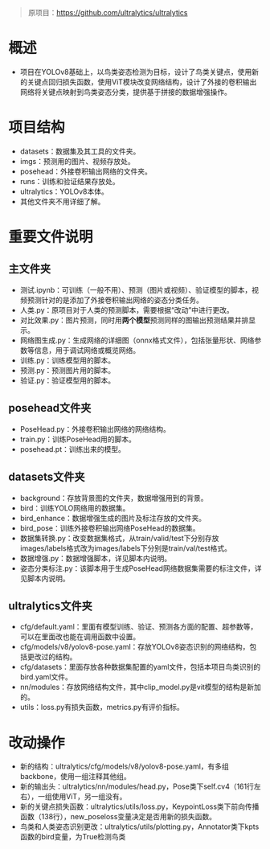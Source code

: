 > 原项目：https://github.com/ultralytics/ultralytics
# 概述
- 项目在YOLOv8基础上，以鸟类姿态检测为目标，设计了鸟类关键点，使用新的关键点回归损失函数，使用ViT模块改变网络结构，设计了外接的卷积输出网络将关键点映射到鸟类姿态分类，提供基于拼接的数据增强操作。
# 项目结构
- datasets：数据集及其工具的文件夹。
- imgs：预测用的图片、视频存放处。
- posehead：外接卷积输出网络的文件夹。
- runs：训练和验证结果存放处。
- ultralytics：YOLOv8本体。
- 其他文件夹不用详细了解。
# 重要文件说明
## 主文件夹
- 测试.ipynb：可训练（一般不用）、预测（图片或视频）、验证模型的脚本，视频预测针对的是添加了外接卷积输出网络的姿态分类任务。
- 人类.py：原项目对于人类的预测脚本，需要根据“改动”中进行更改。
- 对比效果.py：图片预测，同时用**两个模型**预测同样的图输出预测结果并排显示。
- 网络图生成.py：生成网络的详细图（onnx格式文件），包括张量形状、网络参数等信息，用于调试网络或概览网络。
- 训练.py：训练模型用的脚本。
- 预测.py：预测图片用的脚本。
- 验证.py：验证模型用的脚本。
## posehead文件夹
- PoseHead.py：外接卷积输出网络的网络结构。
- train.py：训练PoseHead用的脚本。
- posehead.pt：训练出来的模型。
## datasets文件夹
- background：存放背景图的文件夹，数据增强用到的背景。
- bird：训练YOLO网络用的数据集。
- bird_enhance：数据增强生成的图片及标注存放的文件夹。
- bird_pose：训练外接卷积输出网络PoseHead的数据集。
- 数据集转换.py：改变数据集格式，从train/valid/test下分别存放images/labels格式改为images/labels下分别是train/val/test格式。
- 数据增强.py：数据增强脚本，详见脚本内说明。
- 姿态分类标注.py：该脚本用于生成PoseHead网络数据集需要的标注文件，详见脚本内说明。
## ultralytics文件夹
- cfg/default.yaml：里面有模型训练、验证、预测各方面的配置、超参数等，可以在里面改也能在调用函数中设置。
- cfg/models/v8/yolov8-pose.yaml：存放YOLOv8姿态识别的网络结构，包括更改过的结构。
- cfg/datasets：里面存放各种数据集配置的yaml文件，包括本项目鸟类识别的bird.yaml文件。
- nn/modules：存放网络结构文件，其中clip_model.py是vit模型的结构是新加的。
- utils：loss.py有损失函数，metrics.py有评价指标。
# 改动操作
- 新的结构：ultralytics/cfg/models/v8/yolov8-pose.yaml，有多组backbone，使用一组注释其他组。
- 新的输出头：ultralytics/nn/modules/head.py，Pose类下self.cv4（161行左右），一组使用ViT，另一组没有。
- 新的关键点损失函数：ultralytics/utils/loss.py，KeypointLoss类下前向传播函数（138行），new_poseloss变量决定是否用新的损失函数。
- 鸟类和人类姿态识别更改：ultralytics/utils/plotting.py，Annotator类下kpts函数的bird变量，为True检测鸟类